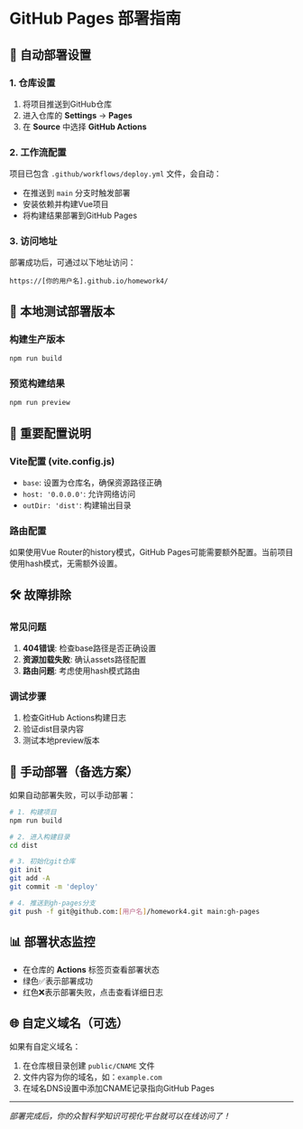 # GitHub Pages 部署指南

## 🚀 自动部署设置

### 1. 仓库设置
1. 将项目推送到GitHub仓库
2. 进入仓库的 **Settings** → **Pages**
3. 在 **Source** 中选择 **GitHub Actions**

### 2. 工作流配置
项目已包含 `.github/workflows/deploy.yml` 文件，会自动：
- 在推送到 `main` 分支时触发部署
- 安装依赖并构建Vue项目
- 将构建结果部署到GitHub Pages

### 3. 访问地址
部署成功后，可通过以下地址访问：
```
https://[你的用户名].github.io/homework4/
```

## 🔧 本地测试部署版本

### 构建生产版本
```bash
npm run build
```

### 预览构建结果
```bash
npm run preview
```

## 📝 重要配置说明

### Vite配置 (vite.config.js)
- `base`: 设置为仓库名，确保资源路径正确
- `host: '0.0.0.0'`: 允许网络访问
- `outDir: 'dist'`: 构建输出目录

### 路由配置
如果使用Vue Router的history模式，GitHub Pages可能需要额外配置。当前项目使用hash模式，无需额外设置。

## 🛠️ 故障排除

### 常见问题
1. **404错误**: 检查base路径是否正确设置
2. **资源加载失败**: 确认assets路径配置
3. **路由问题**: 考虑使用hash模式路由

### 调试步骤
1. 检查GitHub Actions构建日志
2. 验证dist目录内容
3. 测试本地preview版本

## 🔄 手动部署（备选方案）

如果自动部署失败，可以手动部署：

```bash
# 1. 构建项目
npm run build

# 2. 进入构建目录
cd dist

# 3. 初始化git仓库
git init
git add -A
git commit -m 'deploy'

# 4. 推送到gh-pages分支
git push -f git@github.com:[用户名]/homework4.git main:gh-pages
```

## 📊 部署状态监控

- 在仓库的 **Actions** 标签页查看部署状态
- 绿色✅表示部署成功
- 红色❌表示部署失败，点击查看详细日志

## 🌐 自定义域名（可选）

如果有自定义域名：
1. 在仓库根目录创建 `public/CNAME` 文件
2. 文件内容为你的域名，如：`example.com`
3. 在域名DNS设置中添加CNAME记录指向GitHub Pages

---

*部署完成后，你的众智科学知识可视化平台就可以在线访问了！* 